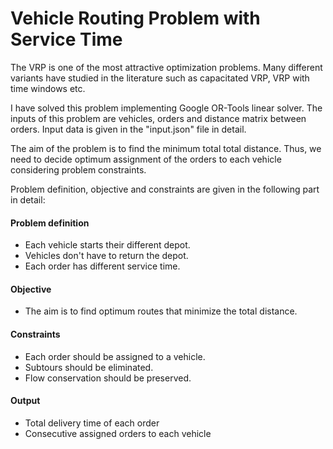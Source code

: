 # Vehicle Routing Problem with Service Time
The VRP is one of the most attractive optimization problems. 
Many different variants have studied in the literature such as capacitated VRP, 
VRP with time windows etc. 

I have solved this problem implementing Google OR-Tools linear solver. 
The inputs of this problem are vehicles, orders and distance matrix between orders.
Input data is given in the "input.json" file in detail.

The aim of the problem is to find the minimum total total distance. Thus, we 
need to decide optimum assignment of the orders to each vehicle considering problem
constraints.

Problem definition, objective and constraints are given in the following part
 in detail:

#### Problem definition
* Each vehicle starts their different depot.
* Vehicles don't have to return the depot.
* Each order has different service time.

#### Objective
* The aim  is to find optimum routes that minimize the total distance.


#### Constraints
* Each order should be assigned to a vehicle.
* Subtours should be eliminated.
* Flow conservation should be preserved.


#### Output
* Total delivery time of each order
* Consecutive assigned orders to each vehicle 



